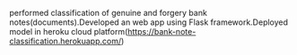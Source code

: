 performed classification of genuine and forgery bank notes(documents).Developed an web app using Flask framework.Deployed model in heroku cloud platform(https://bank-note-classification.herokuapp.com/)
